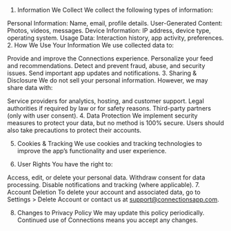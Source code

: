 1. Information We Collect
We collect the following types of information:
            
Personal Information: Name, email, profile details.
User-Generated Content: Photos, videos, messages.
Device Information: IP address, device type, operating system.
Usage Data: Interaction history, app activity, preferences.
2. How We Use Your Information
We use collected data to:
            
Provide and improve the Connections experience.
Personalize your feed and recommendations.
Detect and prevent fraud, abuse, and security issues.
Send important app updates and notifications.
3. Sharing & Disclosure
We do not sell your personal information. However, we may share data with:
            
Service providers for analytics, hosting, and customer support.
Legal authorities if required by law or for safety reasons.
Third-party partners (only with user consent).
4. Data Protection
We implement security measures to protect your data, but no method is 100% secure. Users should also take precautions to protect their accounts.
            
5. Cookies & Tracking
We use cookies and tracking technologies to improve the app’s functionality and user experience.
            
6. User Rights
You have the right to:
            
Access, edit, or delete your personal data.
Withdraw consent for data processing.
Disable notifications and tracking (where applicable).
7. Account Deletion
To delete your account and associated data, go to Settings > Delete Account or contact us at support@connectionsapp.com.
            
8. Changes to Privacy Policy
We may update this policy periodically. Continued use of Connections means you accept any changes.
